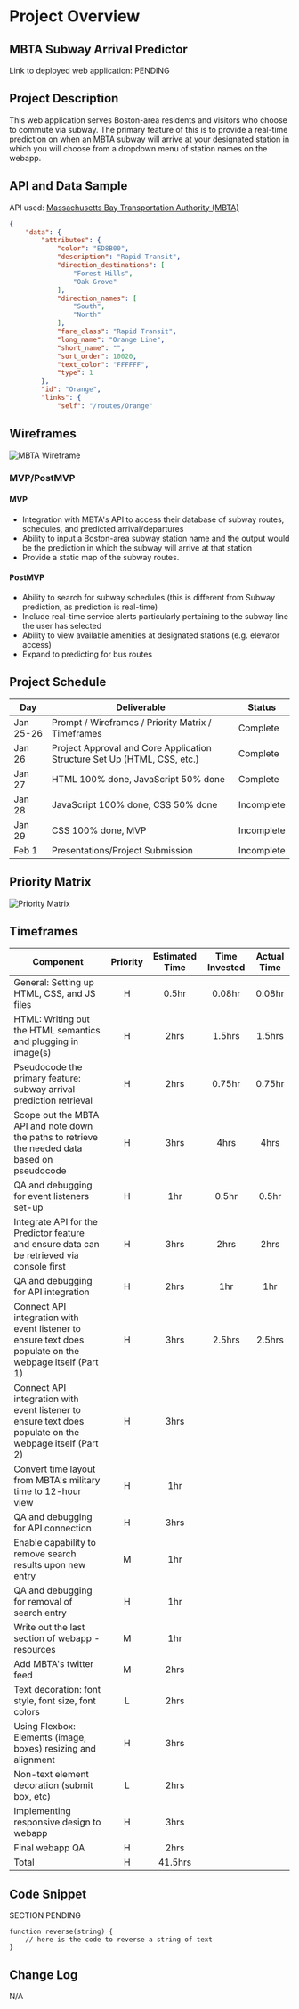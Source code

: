 # Project Overview

## MBTA Subway Arrival Predictor

Link to deployed web application: PENDING

## Project Description

This web application serves Boston-area residents and visitors who choose to commute via subway. The primary feature of this is to provide a real-time prediction on when an MBTA subway will arrive at your designated station in which you will choose from a dropdown menu of station names on the webapp.

## API and Data Sample

API used: [Massachusetts Bay Transportation Authority (MBTA)](https://api-v3.mbta.com/docs/swagger/index.html#)



```JSON
{
    "data": {
        "attributes": {
            "color": "ED8B00",
            "description": "Rapid Transit",
            "direction_destinations": [
                "Forest Hills",
                "Oak Grove"
            ],
            "direction_names": [
                "South",
                "North"
            ],
            "fare_class": "Rapid Transit",
            "long_name": "Orange Line",
            "short_name": "",
            "sort_order": 10020,
            "text_color": "FFFFFF",
            "type": 1
        },
        "id": "Orange",
        "links": {
            "self": "/routes/Orange"

```

## Wireframes

![MBTA Wireframe](https://github.com/jessicamyee/MBTA-Subway-Arrival-Predictor/blob/main/MBTA%20Wireframe.png)

### MVP/PostMVP

#### MVP 
- Integration with MBTA's API to access their database of subway routes, schedules, and predicted arrival/departures
- Ability to input a Boston-area subway station name and the output would be the prediction in which the subway will arrive at that station
- Provide a static map of the subway routes.

#### PostMVP  
- Ability to search for subway schedules (this is different from Subway prediction, as prediction is real-time)
- Include real-time service alerts particularly pertaining to the subway line the user has selected 
- Ability to view available amenities at designated stations (e.g. elevator access)
- Expand to predicting for bus routes


## Project Schedule

|  Day | Deliverable | Status
|---|---| ---|
|Jan 25-26| Prompt / Wireframes / Priority Matrix / Timeframes | Complete
|Jan 26| Project Approval and Core Application Structure Set Up (HTML, CSS, etc.) | Complete
|Jan 27| HTML 100% done, JavaScript 50% done | Complete
|Jan 28| JavaScript 100% done, CSS 50% done | Incomplete
|Jan 29| CSS 100% done, MVP | Incomplete
|Feb 1| Presentations/Project Submission | Incomplete

## Priority Matrix
![Priority Matrix](https://github.com/jessicamyee/MBTA-Subway-Arrival-Predictor/blob/main/Updated%20-%20Priority%20Matrix.png)

## Timeframes


| Component | Priority | Estimated Time | Time Invested | Actual Time |
| --- | :---: |  :---: | :---: | :---: |
| General: Setting up HTML, CSS, and JS files | H | 0.5hr| 0.08hr | 0.08hr |
| HTML: Writing out the HTML semantics and plugging in image(s) | H | 2hrs| 1.5hrs | 1.5hrs |
| Pseudocode the primary feature: subway arrival prediction retrieval | H | 2hrs| 0.75hr | 0.75hr |
| Scope out the MBTA API and note down the paths to retrieve the needed data based on pseudocode | H | 3hrs| 4hrs | 4hrs |
| QA and debugging for event listeners set-up | H | 1hr| 0.5hr | 0.5hr |
| Integrate API for the Predictor feature and ensure data can be retrieved via console first | H | 3hrs| 2hrs | 2hrs |
| QA and debugging for API integration | H | 2hrs| 1hr | 1hr |
| Connect API integration with event listener to ensure text does populate on the webpage itself (Part 1) | H | 3hrs| 2.5hrs | 2.5hrs |
| Connect API integration with event listener to ensure text does populate on the webpage itself (Part 2) | H | 3hrs|  |  |
| Convert time layout from MBTA's military time to 12-hour view | H | 1hr|  |  |
| QA and debugging for API connection | H | 3hrs|  |  |
| Enable capability to remove search results upon new entry | M | 1hr|  |  |
| QA and debugging for removal of search entry | H | 1hr|  |  |
| Write out the last section of webapp - resources  | M | 1hr|  |  |
| Add MBTA's twitter feed | M | 2hrs|  |  |
| Text decoration: font style, font size, font colors | L | 2hrs|  |  |
| Using Flexbox: Elements (image, boxes) resizing and alignment | H | 3hrs|  |  |
| Non-text element decoration (submit box, etc) | L | 2hrs|  |  |
| Implementing responsive design to webapp | H | 3hrs|  |  |
| Final webapp QA | H | 2hrs|  |  |
| Total | H | 41.5hrs|  |  |

## Code Snippet

SECTION PENDING

```
function reverse(string) {
	// here is the code to reverse a string of text
}
```

## Change Log
N/A
